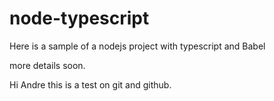 # node-typescript

Here is a sample of a nodejs project with typescript and Babel

more details soon.

Hi Andre this is a test on git and github.